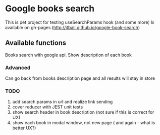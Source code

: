 # Google books search
This is pet project for testing useSearchParams hook (and some more)
Is available on gh-pages (http://itbali.github.io/google-book-search)

## Available functions

Books search with google api. Show description of each book

### Advanced

Can go back from books description page and all results will stay in store

### TODO

1) add search params in url and realize link sending
2) cover reducer with JEST unit tests 
3) show search header in book description (not sure if this is correct for UX)
4) show each book in modal window, not new page ( and again - what is better UX?)

